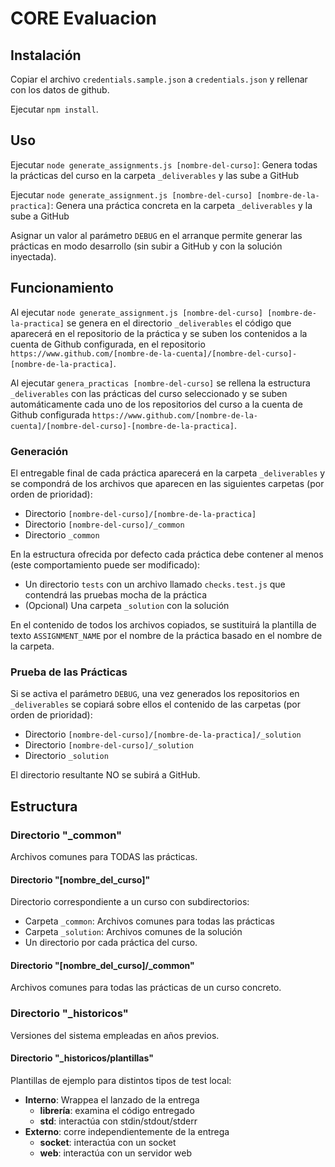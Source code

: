 # CORE Evaluacion

## Instalación
Copiar el archivo `credentials.sample.json` a `credentials.json` y rellenar con los datos de github.

Ejecutar `npm install`.

## Uso
Ejecutar `node generate_assignments.js [nombre-del-curso]`: Genera todas la prácticas del curso en la carpeta `_deliverables` y las sube a GitHub

Ejecutar `node generate_assignment.js [nombre-del-curso] [nombre-de-la-practica]`: Genera una práctica concreta en la carpeta `_deliverables` y la sube a GitHub

Asignar un valor al parámetro `DEBUG` en el arranque permite generar las prácticas en modo desarrollo (sin subir a GitHub y con la solución inyectada).

## Funcionamiento

Al ejecutar  `node generate_assignment.js [nombre-del-curso] [nombre-de-la-practica]` se genera en el directorio `_deliverables` el código que aparecerá en el repositorio de la práctica y se suben los contenidos a la cuenta de Github configurada, en el repositorio `https://www.github.com/[nombre-de-la-cuenta]/[nombre-del-curso]-[nombre-de-la-practica]`.

Al ejecutar `genera_practicas [nombre-del-curso]` se rellena la estructura `_deliverables` con las prácticas del curso seleccionado y se suben automáticamente cada uno de los repositorios del curso a la cuenta de Github configurada `https://www.github.com/[nombre-de-la-cuenta]/[nombre-del-curso]-[nombre-de-la-practica]`.

### Generación

El entregable final de cada práctica aparecerá en la carpeta `_deliverables` y se compondrá de los archivos que aparecen en las siguientes carpetas (por orden de prioridad):
- Directorio `[nombre-del-curso]/[nombre-de-la-practica]`
- Directorio `[nombre-del-curso]/_common`
- Directorio `_common`

En la estructura ofrecida por defecto cada práctica debe contener al menos (este comportamiento puede ser modificado):
- Un directorio `tests` con un archivo llamado `checks.test.js` que contendrá las pruebas mocha de la práctica
- (Opcional) Una carpeta `_solution` con la solución

En el contenido de todos los archivos copiados, se sustituirá la plantilla de texto `ASSIGNMENT_NAME` por el nombre de la práctica basado en el nombre de la carpeta.

### Prueba de las Prácticas

Si se activa el parámetro `DEBUG`, una vez generados los repositorios en `_deliverables` se copiará sobre ellos el contenido de las carpetas (por orden de prioridad):
- Directorio `[nombre-del-curso]/[nombre-de-la-practica]/_solution`
- Directorio `[nombre-del-curso]/_solution`
- Directorio `_solution`

El directorio resultante NO se subirá a GitHub.

## Estructura

### Directorio "_common"

Archivos comunes para TODAS las prácticas.

#### Directorio "\[nombre_del_curso]"

Directorio correspondiente a un curso con subdirectorios:
- Carpeta `_common`: Archivos comunes para todas las prácticas
- Carpeta `_solution`: Archivos comunes de la solución
- Un directorio por cada práctica del curso.

#### Directorio "\[nombre_del_curso]/_common"

Archivos comunes para todas las prácticas de un curso concreto. 

### Directorio "_historicos"

Versiones del sistema empleadas en años previos.

#### Directorio "_historicos/plantillas"

Plantillas de ejemplo para distintos tipos de test local:
- **Interno**: Wrappea el lanzado de la entrega
    - **librería**: examina el código entregado
    - **std**: interactúa con stdin/stdout/stderr
- **Externo**: corre independientemente de la entrega
    - **socket**: interactúa con un socket
    - **web**: interactúa con un servidor web
